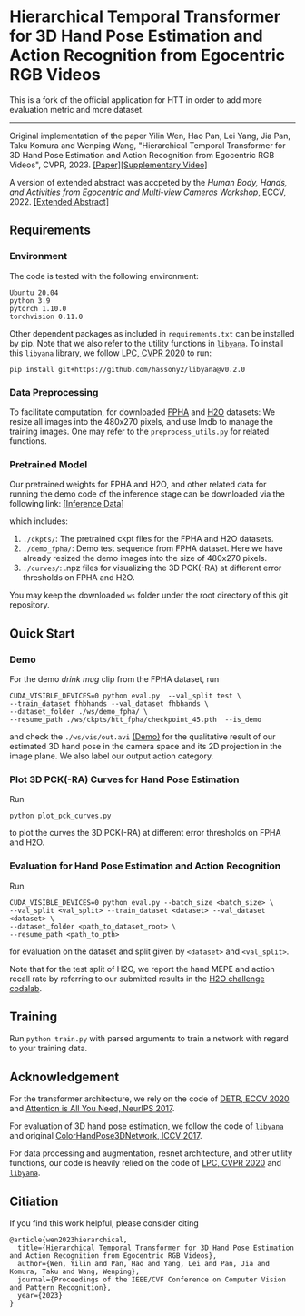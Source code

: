 # Hierarchical Temporal Transformer for 3D Hand Pose Estimation and Action Recognition from Egocentric RGB Videos


This is a fork of the official application for HTT in order to add more evaluation metric and more dataset.

---

Original implementation of the paper Yilin Wen, Hao Pan, Lei Yang, Jia Pan, Taku Komura and Wenping Wang, "Hierarchical Temporal Transformer for 3D Hand Pose Estimation and Action Recognition from Egocentric RGB Videos", CVPR, 2023. 
[[Paper]](https://arxiv.org/pdf/2209.09484.pdf)[[Supplementary Video]](https://connecthkuhk-my.sharepoint.com/:f:/g/personal/ylwen_connect_hku_hk/EqSS-_AKROVDsKSzb6FMuZYBrsrmAZ7yuwvVXX4pT6c3ug?e=yE8gFK)

A version of extended abstract was accpeted by the _Human Body, Hands, and Activities from Egocentric and Multi-view Cameras Workshop_, ECCV, 2022. [[Extended Abstract]](https://fylwen.github.io/misc/HTT_eccvw_extended_abstract.pdf)

## Requirements
### Environment

The code is tested with the following environment:
```  
Ubuntu 20.04
python 3.9
pytorch 1.10.0
torchvision 0.11.0
```

Other dependent packages as included in ```requirements.txt``` can be installed by pip. Note that we also refer to the utility functions in [```libyana```](https://github.com/hassony2/libyana). To install this ```libyana``` library, we follow [LPC, CVPR 2020](https://github.com/hassony2/handobjectconsist/blob/master/environment.yml/#L35) to run:
```
pip install git+https://github.com/hassony2/libyana@v0.2.0
```

### Data Preprocessing

To facilitate computation, for downloaded [FPHA](https://guiggh.github.io/publications/first-person-hands/) and [H2O](https://taeinkwon.com/projects/h2o/) datasets: We resize all images into the 480x270 pixels, and use lmdb to manage the training images. One may refer to the ```preprocess_utils.py``` for related functions.


### Pretrained Model
Our pretrained weights for FPHA and H2O, and other related data for running the demo code of the inference stage can be downloaded via the following link:
[[Inference Data]](https://connecthkuhk-my.sharepoint.com/:f:/g/personal/ylwen_connect_hku_hk/EoE_gh8D2dZNkdDWvaM3ZmwBYpQd7c2WjqDshr5qy_Zklg?e=mhXyKS)

which includes:
1) ```./ckpts/```: The pretrained ckpt files for the FPHA and H2O datasets.
2) ```./demo_fpha/```: Demo test sequence from FPHA dataset. Here we have already resized the demo images into the size of 480x270 pixels.
3) ```./curves/```: .npz files for visualizing the 3D PCK(-RA) at different error thresholds on FPHA and H2O. 


You may keep the downloaded ```ws``` folder under the root directory of this git repository.


## Quick Start
### Demo 
For the demo _drink mug_ clip from the FPHA dataset, run
```
CUDA_VISIBLE_DEVICES=0 python eval.py  --val_split test \
--train_dataset fhbhands --val_dataset fhbhands \
--dataset_folder ./ws/demo_fpha/ \
--resume_path ./ws/ckpts/htt_fpha/checkpoint_45.pth  --is_demo
```

and check the ```./ws/vis/out.avi``` [(Demo)](https://connecthkuhk-my.sharepoint.com/:v:/g/personal/ylwen_connect_hku_hk/EThs-9gNWURJuvmHWybBVLQBqSKw4BEjvhucwadaxXOZkg?e=YXkI1k) for the qualitative result of our estimated 3D hand pose in the camera space and its 2D projection in the image plane. We also label our output action category.



### Plot 3D PCK(-RA) Curves for Hand Pose Estimation

Run
```
python plot_pck_curves.py
```
to plot the curves the 3D PCK(-RA) at different error thresholds on FPHA and H2O.

### Evaluation for Hand Pose Estimation and Action Recognition

Run
```
CUDA_VISIBLE_DEVICES=0 python eval.py --batch_size <batch_size> \
--val_split <val_split> --train_dataset <dataset> --val_dataset <dataset> \
--dataset_folder <path_to_dataset_root> \
--resume_path <path_to_pth>
```
for evaluation on the dataset and split given by ```<dataset>``` and ```<val_split>```. 

Note that for the test split of H2O, we report the hand MEPE and action recall rate by referring to our submitted results in the [H2O challenge codalab](https://taeinkwon.com/projects/h2o/).

## Training

Run ```python train.py``` with parsed arguments to train a network with regard to your training data. 

## Acknowledgement
 
For the transformer architecture, we rely on the code of [DETR, ECCV 2020](https://github.com/facebookresearch/detr/blob/main/models/transformer.py) and [Attention is All You Need, NeurIPS 2017](https://nlp.seas.harvard.edu/annotated-transformer/#positional-encoding).

For evaluation of 3D hand pose estimation, we follow the code of [```libyana```](https://github.com/hassony2/libyana/blob/master/libyana/evalutils/zimeval.py) and original [ColorHandPose3DNetwork, ICCV 2017](https://github.com/lmb-freiburg/hand3d/blob/master/utils/general.py).

For data processing and augmentation, resnet architecture, and other utility functions, our code is heavily relied on the code of [LPC, CVPR 2020](https://github.com/hassony2/handobjectconsist) and [```libyana```](https://github.com/hassony2/libyana). 



## Citiation
If you find this work helpful, please consider citing
```
@article{wen2023hierarchical,
  title={Hierarchical Temporal Transformer for 3D Hand Pose Estimation and Action Recognition from Egocentric RGB Videos},
  author={Wen, Yilin and Pan, Hao and Yang, Lei and Pan, Jia and Komura, Taku and Wang, Wenping},
  journal={Proceedings of the IEEE/CVF Conference on Computer Vision and Pattern Recognition},
  year={2023}
}
```
